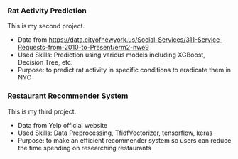 ### Rat Activity Prediction

This is my second project.
- Data from https://data.cityofnewyork.us/Social-Services/311-Service-Requests-from-2010-to-Present/erm2-nwe9
- Used Skills: Prediction using various models including XGBoost, Decision Tree, etc.
- Purpose: to predict rat activity in specific conditions to eradicate them in NYC

### Restaurant Recommender System

This is my third project.
- Data from Yelp official website
- Used Skills: Data Preprocessing, TfidfVectorizer, tensorflow, keras
- Purpose: to make an efficient recommender system so users can reduce the time spending on researching restaurants
